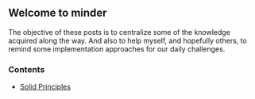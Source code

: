 ## Welcome to minder

The objective of these posts is to centralize some of the knowledge acquired along the way. And also to help myself, and hopefully others, to remind some implementation approaches for our daily challenges.

### Contents
- [Solid Principles](https://pmorita.github.io/minder/solid.md)
